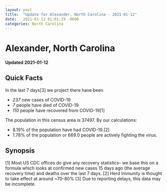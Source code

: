 ```yaml
---
layout: post
title:  "Update for Alexander, North Carolina - 2021-01-12"
date:   2021-01-12 01:01:29 -0600
categories: North Carolina
---
```


# Alexander, North Carolina
#### Updated 2021-01-12

## Quick Facts

In the last 7 days[3] we project there have been
- *237* new cases of COVID-19
- *7* people have died of COVID-19
- *110* people have recovered from COVID-19[1]

The population in this census area is 37497. By our calculations:
- 8.19% of the population have had COVID-19.[2]
- 1.78% of the population or 669.0 people are actively fighting the virus.

## Synopsis




[1] Most US CDC offices do give any recovery statistics- we base this on a formula which looks at confirmed new cases
15 days ago (the average recovery time) and deaths over the last 7 days.
[2] Herd Immunity is thought to take effect at around ~70-80%
[3] Due to reporting delays, this data may be incomplete. 
    